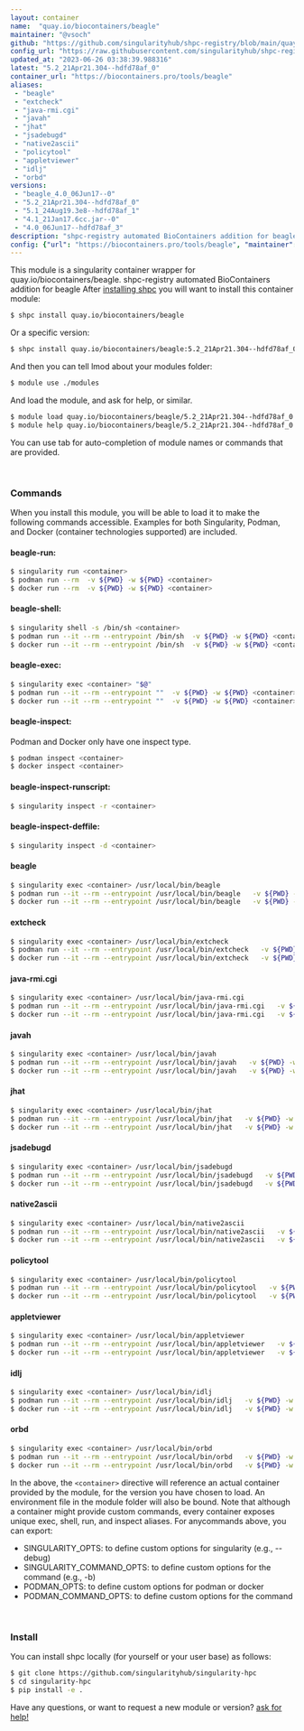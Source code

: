 ```yaml
---
layout: container
name:  "quay.io/biocontainers/beagle"
maintainer: "@vsoch"
github: "https://github.com/singularityhub/shpc-registry/blob/main/quay.io/biocontainers/beagle/container.yaml"
config_url: "https://raw.githubusercontent.com/singularityhub/shpc-registry/main/quay.io/biocontainers/beagle/container.yaml"
updated_at: "2023-06-26 03:38:39.988316"
latest: "5.2_21Apr21.304--hdfd78af_0"
container_url: "https://biocontainers.pro/tools/beagle"
aliases:
 - "beagle"
 - "extcheck"
 - "java-rmi.cgi"
 - "javah"
 - "jhat"
 - "jsadebugd"
 - "native2ascii"
 - "policytool"
 - "appletviewer"
 - "idlj"
 - "orbd"
versions:
 - "beagle_4.0_06Jun17--0"
 - "5.2_21Apr21.304--hdfd78af_0"
 - "5.1_24Aug19.3e8--hdfd78af_1"
 - "4.1_21Jan17.6cc.jar--0"
 - "4.0_06Jun17--hdfd78af_3"
description: "shpc-registry automated BioContainers addition for beagle"
config: {"url": "https://biocontainers.pro/tools/beagle", "maintainer": "@vsoch", "description": "shpc-registry automated BioContainers addition for beagle", "latest": {"5.2_21Apr21.304--hdfd78af_0": "sha256:6c721589272492d63dc7b9c611f82545247ba8d2c26cdfa2797a7cd8493365e2"}, "tags": {"beagle_4.0_06Jun17--0": "sha256:fb71419bc25fbd2704b4611e2903f9ab928b1e4644466b842de2aa6786b5d850", "5.2_21Apr21.304--hdfd78af_0": "sha256:6c721589272492d63dc7b9c611f82545247ba8d2c26cdfa2797a7cd8493365e2", "5.1_24Aug19.3e8--hdfd78af_1": "sha256:506d72c61baacb6f906c23b7acb471aec5defa934591e600f4735bc162878484", "4.1_21Jan17.6cc.jar--0": "sha256:dbcfa84da2bbae9c5dd8ee58f75bb0d8d5bcf787200b9be19be8ba58178aae7e", "4.0_06Jun17--hdfd78af_3": "sha256:d1d1f31ddd3044ef8733937ea63de7a249b25da9aaa465c4610bfa48d6757f74"}, "docker": "quay.io/biocontainers/beagle", "aliases": {"beagle": "/usr/local/bin/beagle", "extcheck": "/usr/local/bin/extcheck", "java-rmi.cgi": "/usr/local/bin/java-rmi.cgi", "javah": "/usr/local/bin/javah", "jhat": "/usr/local/bin/jhat", "jsadebugd": "/usr/local/bin/jsadebugd", "native2ascii": "/usr/local/bin/native2ascii", "policytool": "/usr/local/bin/policytool", "appletviewer": "/usr/local/bin/appletviewer", "idlj": "/usr/local/bin/idlj", "orbd": "/usr/local/bin/orbd"}}
---
```


This module is a singularity container wrapper for quay.io/biocontainers/beagle.
shpc-registry automated BioContainers addition for beagle
After [installing shpc](#install) you will want to install this container module:


```bash
$ shpc install quay.io/biocontainers/beagle
```

Or a specific version:

```bash
$ shpc install quay.io/biocontainers/beagle:5.2_21Apr21.304--hdfd78af_0
```

And then you can tell lmod about your modules folder:

```bash
$ module use ./modules
```

And load the module, and ask for help, or similar.

```bash
$ module load quay.io/biocontainers/beagle/5.2_21Apr21.304--hdfd78af_0
$ module help quay.io/biocontainers/beagle/5.2_21Apr21.304--hdfd78af_0
```

You can use tab for auto-completion of module names or commands that are provided.

<br>

### Commands

When you install this module, you will be able to load it to make the following commands accessible.
Examples for both Singularity, Podman, and Docker (container technologies supported) are included.

#### beagle-run:

```bash
$ singularity run <container>
$ podman run --rm  -v ${PWD} -w ${PWD} <container>
$ docker run --rm  -v ${PWD} -w ${PWD} <container>
```

#### beagle-shell:

```bash
$ singularity shell -s /bin/sh <container>
$ podman run --it --rm --entrypoint /bin/sh  -v ${PWD} -w ${PWD} <container>
$ docker run --it --rm --entrypoint /bin/sh  -v ${PWD} -w ${PWD} <container>
```

#### beagle-exec:

```bash
$ singularity exec <container> "$@"
$ podman run --it --rm --entrypoint ""  -v ${PWD} -w ${PWD} <container> "$@"
$ docker run --it --rm --entrypoint ""  -v ${PWD} -w ${PWD} <container> "$@"
```

#### beagle-inspect:

Podman and Docker only have one inspect type.

```bash
$ podman inspect <container>
$ docker inspect <container>
```

#### beagle-inspect-runscript:

```bash
$ singularity inspect -r <container>
```

#### beagle-inspect-deffile:

```bash
$ singularity inspect -d <container>
```


#### beagle

```bash
$ singularity exec <container> /usr/local/bin/beagle
$ podman run --it --rm --entrypoint /usr/local/bin/beagle   -v ${PWD} -w ${PWD} <container> -c " $@"
$ docker run --it --rm --entrypoint /usr/local/bin/beagle   -v ${PWD} -w ${PWD} <container> -c " $@"
```


#### extcheck

```bash
$ singularity exec <container> /usr/local/bin/extcheck
$ podman run --it --rm --entrypoint /usr/local/bin/extcheck   -v ${PWD} -w ${PWD} <container> -c " $@"
$ docker run --it --rm --entrypoint /usr/local/bin/extcheck   -v ${PWD} -w ${PWD} <container> -c " $@"
```


#### java-rmi.cgi

```bash
$ singularity exec <container> /usr/local/bin/java-rmi.cgi
$ podman run --it --rm --entrypoint /usr/local/bin/java-rmi.cgi   -v ${PWD} -w ${PWD} <container> -c " $@"
$ docker run --it --rm --entrypoint /usr/local/bin/java-rmi.cgi   -v ${PWD} -w ${PWD} <container> -c " $@"
```


#### javah

```bash
$ singularity exec <container> /usr/local/bin/javah
$ podman run --it --rm --entrypoint /usr/local/bin/javah   -v ${PWD} -w ${PWD} <container> -c " $@"
$ docker run --it --rm --entrypoint /usr/local/bin/javah   -v ${PWD} -w ${PWD} <container> -c " $@"
```


#### jhat

```bash
$ singularity exec <container> /usr/local/bin/jhat
$ podman run --it --rm --entrypoint /usr/local/bin/jhat   -v ${PWD} -w ${PWD} <container> -c " $@"
$ docker run --it --rm --entrypoint /usr/local/bin/jhat   -v ${PWD} -w ${PWD} <container> -c " $@"
```


#### jsadebugd

```bash
$ singularity exec <container> /usr/local/bin/jsadebugd
$ podman run --it --rm --entrypoint /usr/local/bin/jsadebugd   -v ${PWD} -w ${PWD} <container> -c " $@"
$ docker run --it --rm --entrypoint /usr/local/bin/jsadebugd   -v ${PWD} -w ${PWD} <container> -c " $@"
```


#### native2ascii

```bash
$ singularity exec <container> /usr/local/bin/native2ascii
$ podman run --it --rm --entrypoint /usr/local/bin/native2ascii   -v ${PWD} -w ${PWD} <container> -c " $@"
$ docker run --it --rm --entrypoint /usr/local/bin/native2ascii   -v ${PWD} -w ${PWD} <container> -c " $@"
```


#### policytool

```bash
$ singularity exec <container> /usr/local/bin/policytool
$ podman run --it --rm --entrypoint /usr/local/bin/policytool   -v ${PWD} -w ${PWD} <container> -c " $@"
$ docker run --it --rm --entrypoint /usr/local/bin/policytool   -v ${PWD} -w ${PWD} <container> -c " $@"
```


#### appletviewer

```bash
$ singularity exec <container> /usr/local/bin/appletviewer
$ podman run --it --rm --entrypoint /usr/local/bin/appletviewer   -v ${PWD} -w ${PWD} <container> -c " $@"
$ docker run --it --rm --entrypoint /usr/local/bin/appletviewer   -v ${PWD} -w ${PWD} <container> -c " $@"
```


#### idlj

```bash
$ singularity exec <container> /usr/local/bin/idlj
$ podman run --it --rm --entrypoint /usr/local/bin/idlj   -v ${PWD} -w ${PWD} <container> -c " $@"
$ docker run --it --rm --entrypoint /usr/local/bin/idlj   -v ${PWD} -w ${PWD} <container> -c " $@"
```


#### orbd

```bash
$ singularity exec <container> /usr/local/bin/orbd
$ podman run --it --rm --entrypoint /usr/local/bin/orbd   -v ${PWD} -w ${PWD} <container> -c " $@"
$ docker run --it --rm --entrypoint /usr/local/bin/orbd   -v ${PWD} -w ${PWD} <container> -c " $@"
```



In the above, the `<container>` directive will reference an actual container provided
by the module, for the version you have chosen to load. An environment file in the
module folder will also be bound. Note that although a container
might provide custom commands, every container exposes unique exec, shell, run, and
inspect aliases. For anycommands above, you can export:

 - SINGULARITY_OPTS: to define custom options for singularity (e.g., --debug)
 - SINGULARITY_COMMAND_OPTS: to define custom options for the command (e.g., -b)
 - PODMAN_OPTS: to define custom options for podman or docker
 - PODMAN_COMMAND_OPTS: to define custom options for the command

<br>

### Install

You can install shpc locally (for yourself or your user base) as follows:

```bash
$ git clone https://github.com/singularityhub/singularity-hpc
$ cd singularity-hpc
$ pip install -e .
```

Have any questions, or want to request a new module or version? [ask for help!](https://github.com/singularityhub/singularity-hpc/issues)